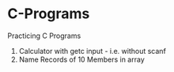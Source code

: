 # C-Programs
Practicing C Programs

1. Calculator with getc input - i.e. without scanf
2. Name Records of 10 Members in array
    
